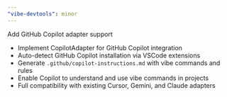 ```yaml
---
"vibe-devtools": minor
---
```


Add GitHub Copilot adapter support

- Implement CopilotAdapter for GitHub Copilot integration
- Auto-detect GitHub Copilot installation via VSCode extensions
- Generate `.github/copilot-instructions.md` with vibe commands and rules
- Enable Copilot to understand and use vibe commands in projects
- Full compatibility with existing Cursor, Gemini, and Claude adapters

